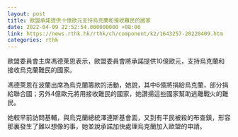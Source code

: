 ```yaml
---
layout: post
title: 歐盟承諾提供十億歐元支持烏克蘭和接收難民的國家
date: 2022-04-09 22:52:54.000000000 +08:00
link: https://news.rthk.hk/rthk/ch/component/k2/1643257-20220409.htm
categories: rthk
---
```


歐盟委員會主席馮德萊恩表示，歐盟委員會將承諾提供10億歐元，支持烏克蘭和接收烏克蘭難民的國家。

馮德萊恩在波蘭出席為烏克蘭籌款的活動，她說，其中6億將捐給烏克蘭，部分捐給聯合國；另外4億歐元將用接收難民的國家，她讚揚這些國家幫助逃離戰火的難民。

她較早前訪問基輔，與烏克蘭總統澤連斯基會面，又到有平民被殺的布查鎮，形容那裏發生了難以想像的事，她並說承諾加快處理烏克蘭加入歐盟的申請。

